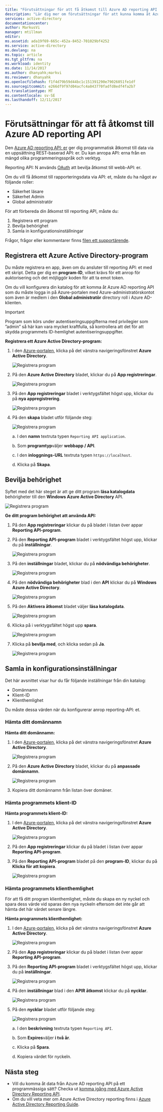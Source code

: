```yaml
---
title: "Förutsättningar för att få åtkomst till Azure AD reporting API | Microsoft Docs"
description: "Lär dig mer om förutsättningar för att kunna komma åt Azure AD reporting API"
services: active-directory
documentationcenter: 
author: MarkusVi
manager: mtillman
editor: 
ms.assetid: ada19f69-665c-452a-8452-701029bf4252
ms.service: active-directory
ms.devlang: na
ms.topic: article
ms.tgt_pltfrm: na
ms.workload: identity
ms.date: 11/14/2017
ms.author: dhanyahk;markvi
ms.reviewer: dhanyahk
ms.openlocfilehash: f1f4d79b59d44bc1c151391290e79026051fe1df
ms.sourcegitcommit: e266df9f97d04acfc4a843770fadfd8edf4fa2b7
ms.translationtype: MT
ms.contentlocale: sv-SE
ms.lasthandoff: 12/11/2017
---
```

# <a name="prerequisites-to-access-the-azure-ad-reporting-api"></a>Förutsättningar för att få åtkomst till Azure AD reporting API

Den [Azure AD reporting API: er](https://msdn.microsoft.com/library/azure/ad/graph/howto/azure-ad-reports-and-events-preview) ger dig programmatisk åtkomst till data via en uppsättning REST-baserad API: er. Du kan anropa API: erna från en mängd olika programmeringsspråk och verktyg.

Reporting API: N används [OAuth](https://msdn.microsoft.com/library/azure/dn645545.aspx) att bevilja åtkomst till webb-API: er. 

Om du vill få åtkomst till rapporteringsdata via API: et, måste du ha något av följande roller:

- Säkerhet läsare
- Säkerhet Admin
- Global administratör


För att förbereda din åtkomst till reporting API, måste du:

1. Registrera ett program 
2. Bevilja behörighet 
3. Samla in konfigurationsinställningar 

Frågor, frågor eller kommentarer finns [filen ett supportärende](https://docs.microsoft.com/azure/active-directory/active-directory-troubleshooting-support-howto).

## <a name="register-an-azure-active-directory-application"></a>Registrera ett Azure Active Directory-program

Du måste registrera en app, även om du ansluter till reporting API: et med ett skript. Detta ger dig en **program-ID**, vilket krävs för ett anrop för auktorisering och det möjliggör koden för att ta emot token.

Om du vill konfigurera din katalog för att komma åt Azure AD reporting API som du måste logga in på Azure-portalen med Azure-administratörskontot som även är medlem i den **Global administratör** directory roll i Azure AD-klienten.

> [!IMPORTANT]
> Program som körs under autentiseringsuppgifterna med privilegier som ”admin” så här kan vara mycket kraftfulla, så kontrollera att det för att skydda programmets ID-hemlighet autentiseringsuppgifter.
> 


**Registrera ett Azure Active Directory-program:**

1. I den [Azure-portalen](https://portal.azure.com), klicka på det vänstra navigeringsfönstret **Azure Active Directory**.
   
    ![Registrera program](./media/active-directory-reporting-api-prerequisites-azure-portal/01.png) 

2. På den **Azure Active Directory** bladet, klickar du på **App registreringar**.

    ![Registrera program](./media/active-directory-reporting-api-prerequisites-azure-portal/02.png) 

3. På den **App registreringar** bladet i verktygsfältet högst upp, klickar du på **nya appregistrering**.

    ![Registrera program](./media/active-directory-reporting-api-prerequisites-azure-portal/03.png)

4. På den **skapa** bladet utför följande steg:

    ![Registrera program](./media/active-directory-reporting-api-prerequisites-azure-portal/04.png)

    a. I den **namn** textruta typen `Reporting API application`.

    b. Som **programtyp**väljer **webbapp / API**.

    c. I den **inloggnings-URL** textruta typen `https://localhost`.

    d. Klicka på **Skapa**. 


## <a name="grant-permissions"></a>Bevilja behörighet 

Syftet med det här steget är att ge ditt program **läsa katalogdata** behörigheter till den **Windows Azure Active Directory** API.

![Registrera program](./media/active-directory-reporting-api-prerequisites-azure-portal/16.png)
 

**Ge ditt program behörighet att använda API:**

1. På den **App registreringar** klickar du på bladet i listan över appar **Reporting API-program**.

2. På den **Reporting API-program** bladet i verktygsfältet högst upp, klickar du på **inställningar**. 

    ![Registrera program](./media/active-directory-reporting-api-prerequisites-azure-portal/05.png)

3. På den **inställningar** bladet, klickar du på **nödvändiga behörigheter**. 

    ![Registrera program](./media/active-directory-reporting-api-prerequisites-azure-portal/06.png)

4. På den **nödvändiga behörigheter** blad i den **API** klickar du på **Windows Azure Active Directory**. 

    ![Registrera program](./media/active-directory-reporting-api-prerequisites-azure-portal/07.png)

5. På den **Aktivera åtkomst** bladet väljer **läsa katalogdata**. 

    ![Registrera program](./media/active-directory-reporting-api-prerequisites-azure-portal/08.png)

6. Klicka på i verktygsfältet högst upp **spara**.

    ![Registrera program](./media/active-directory-reporting-api-prerequisites-azure-portal/15.png)

7. Klicka på **bevilja med**, och klicka sedan på **Ja**.

    ![Registrera program](./media/active-directory-reporting-api-prerequisites-azure-portal/17.png)


## <a name="gather-configuration-settings"></a>Samla in konfigurationsinställningar 
Det här avsnittet visar hur du får följande inställningar från din katalog:

* Domännamn
* Klient-ID
* Klienthemlighet

Du måste dessa värden när du konfigurerar anrop reporting-API: et. 

### <a name="get-your-domain-name"></a>Hämta ditt domännamn

**Hämta ditt domännamn:**

1. I den [Azure-portalen](https://portal.azure.com), klicka på det vänstra navigeringsfönstret **Azure Active Directory**.
   
    ![Registrera program](./media/active-directory-reporting-api-prerequisites-azure-portal/01.png) 

2. På den **Azure Active Directory** bladet, klickar du på **anpassade domännamn**.

    ![Registrera program](./media/active-directory-reporting-api-prerequisites-azure-portal/09.png) 

3. Kopiera ditt domännamn från listan över domäner.


### <a name="get-your-applications-client-id"></a>Hämta programmets klient-ID

**Hämta programmets klient-ID:**

1. I den [Azure-portalen](https://portal.azure.com), klicka på det vänstra navigeringsfönstret **Azure Active Directory**.
   
    ![Registrera program](./media/active-directory-reporting-api-prerequisites-azure-portal/01.png) 

2. På den **App registreringar** klickar du på bladet i listan över appar **Reporting API-program**.

3. På den **Reporting API-program** bladet på den **program-ID**, klickar du på **Klicka för att kopiera**.

    ![Registrera program](./media/active-directory-reporting-api-prerequisites-azure-portal/11.png) 



### <a name="get-your-applications-client-secret"></a>Hämta programmets klienthemlighet
För att få ditt program klienthemlighet, måste du skapa en ny nyckel och spara dess värde vid sparas den nya nyckeln eftersom det inte går att hämta det här värdet senare längre.

**Hämta programmets klienthemlighet:**

1. I den [Azure-portalen](https://portal.azure.com), klicka på det vänstra navigeringsfönstret **Azure Active Directory**.
   
    ![Registrera program](./media/active-directory-reporting-api-prerequisites-azure-portal/01.png) 

2. På den **App registreringar** klickar du på bladet i listan över appar **Reporting API-program**.


3. På den **Reporting API-program** bladet i verktygsfältet högst upp, klickar du på **inställningar**. 

    ![Registrera program](./media/active-directory-reporting-api-prerequisites-azure-portal/05.png)

4. På den **inställningar** blad i den **APIR åtkomst** klickar du på **nycklar**. 

    ![Registrera program](./media/active-directory-reporting-api-prerequisites-azure-portal/12.png)


5. På den **nycklar** bladet utför följande steg:

    ![Registrera program](./media/active-directory-reporting-api-prerequisites-azure-portal/14.png)

    a. I den **beskrivning** textruta typen `Reporting API`.

    b. Som **Expires**väljer **i två år**.

    c. Klicka på **Spara**.

    d. Kopiera värdet för nyckeln.


## <a name="next-steps"></a>Nästa steg
* Vill du komma åt data från Azure AD reporting API på ett programmässiga sätt? Checka ut [komma igång med Azure Active Directory Reporting API](active-directory-reporting-api-getting-started.md).
* Om du vill veta mer om Azure Active Directory reporting finns i [Azure Active Directory Reporting Guide](active-directory-reporting-guide.md).  


